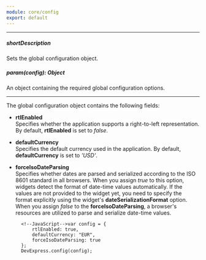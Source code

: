 ```yaml
---
module: core/config
export: default
---
```

---
##### shortDescription
Sets the global configuration object.

##### param(config): Object
An object containing the required global configuration options.

---
The global configuration object contains the following fields:  

- **rtlEnabled**  
    Specifies whether the application supports a right-to-left representation. By default, **rtlEnabled** is set to *false*.

- **defaultCurrency**  
    Specifies the default currency used in the application. By default, **defaultCurrency** is set to *'USD'*.

- **forceIsoDateParsing**  
    Specifies whether dates are parsed and serialized according to the ISO 8601 standard in all browsers. When you assign *true* to this option, widgets detect the format of date-time values automatically. If the values are not provided to the widget yet, you need to specify the format explicitly using the widget's **dateSerializationFormat** option. When you assign *false* to the **forceIsoDateParsing**, a browser's resources are utilized to parse and serialize date-time values.

        <!--JavaScript-->var config = {
            rtlEnabled: true,
            defaultCurrency: "EUR",
            forceIsoDateParsing: true
        };
        DevExpress.config(config);